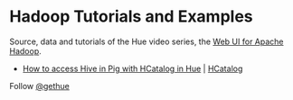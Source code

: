 Hadoop Tutorials and Examples
=============================

Source, data and tutorials of the Hue video series, the [Web UI for Apache Hadoop](http://gethue.com).



- [How to access Hive in Pig with HCatalog in Hue](http://gethue.tumblr.com/post/56804308712/hadoop-tutorial-how-to-access-hive-in-pig-with) | [HCatalog](hcatalog)



Follow [@gethue](https://twitter.com/gethue)
